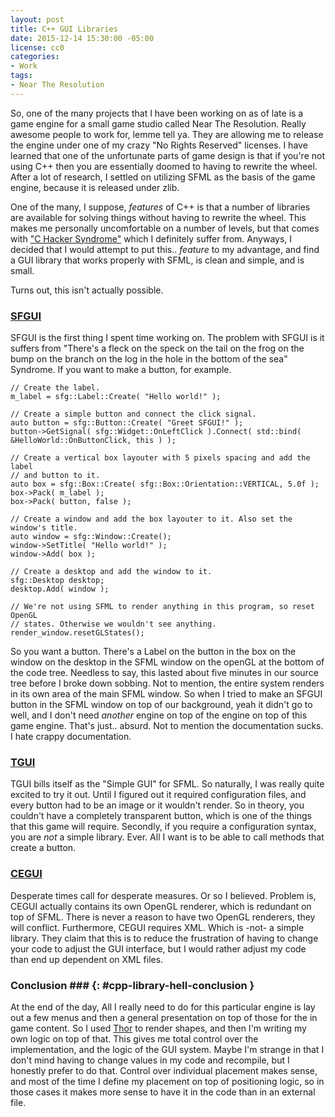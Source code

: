 ```yaml
---
layout: post
title: C++ GUI Libraries
date: 2015-12-14 15:30:00 -05:00
license: cc0
categories:
- Work
tags:
- Near The Resolution
---
```

So, one of the many projects that I have been working on as of late is a game
engine for a small game studio called Near The Resolution. Really awesome
people to work for, lemme tell ya. They are allowing me to release the engine
under one of my crazy "No Rights Reserved" licenses. I have learned that one
of the unfortunate parts of game design is that if you're not using C++ then
you are essentially doomed to having to rewrite the wheel. After a lot of
research, I settled on utilizing SFML as the basis of the game engine, because
it is released under zlib.

One of the many, I suppose, _features_ of C++ is that a number of libraries are
available for solving things without having to rewrite the wheel. This makes me
personally uncomfortable on a number of levels, but that comes with
["C Hacker Syndrome"][1] which I definitely suffer from. Anyways, I decided
that I would attempt to put this.. _feature_ to my advantage, and find a GUI
library that works properly with SFML, is clean and simple, and is small.

Turns out, this isn't actually possible.

### [SFGUI][2] ###
SFGUI is the first thing I spent time working on. The problem with SFGUI is it
suffers from "There's a fleck on the speck on the tail on the frog on the bump
on the branch on the log in the hole in the bottom of the sea" Syndrome. If you
want to make a button, for example.

    // Create the label.
	m_label = sfg::Label::Create( "Hello world!" );

	// Create a simple button and connect the click signal.
	auto button = sfg::Button::Create( "Greet SFGUI!" );
	button->GetSignal( sfg::Widget::OnLeftClick ).Connect( std::bind( &HelloWorld::OnButtonClick, this ) );

	// Create a vertical box layouter with 5 pixels spacing and add the label
	// and button to it.
	auto box = sfg::Box::Create( sfg::Box::Orientation::VERTICAL, 5.0f );
	box->Pack( m_label );
	box->Pack( button, false );

	// Create a window and add the box layouter to it. Also set the window's title.
	auto window = sfg::Window::Create();
	window->SetTitle( "Hello world!" );
	window->Add( box );

	// Create a desktop and add the window to it.
	sfg::Desktop desktop;
	desktop.Add( window );

	// We're not using SFML to render anything in this program, so reset OpenGL
	// states. Otherwise we wouldn't see anything.
	render_window.resetGLStates();

So you want a button. There's a Label on the button in the box on the window
on the desktop in the SFML window on the openGL at the bottom of the code tree.
Needless to say, this lasted about five minutes in our source tree before I
broke down sobbing. Not to mention, the entire system renders in its own area
of the main SFML window. So when I tried to make an SFGUI button in the SFML
window on top of our background, yeah it didn't go to well, and I don't need
_another_ engine on top of the engine on top of this game engine. That's just..
absurd. Not to mention the documentation sucks. I hate crappy documentation.

### [TGUI][3] ###
TGUI bills itself as the "Simple GUI" for SFML. So naturally, I was really
quite excited to try it out. Until I figured out it required configuration
files, and every button had to be an image or it wouldn't render. So in theory,
you couldn't have a completely transparent button, which is one of the things
that this game will require. Secondly, if you require a configuration syntax,
you are _not_ a simple library. Ever. All I want is to be able to call methods
that create a button.

### [CEGUI][4] ###
Desperate times call for desperate measures. Or so I believed. Problem is,
CEGUI actually contains its own OpenGL renderer, which is redundant on top of
SFML. There is never a reason to have two OpenGL renderers, they will conflict.
Furthermore, CEGUI requires XML. Which is -not- a simple library. They claim
that this is to reduce the frustration of having to change your code to adjust
the GUI interface, but I would rather adjust my code than end up dependent on
XML files.

### Conclusion ### {: #cpp-library-hell-conclusion }
At the end of the day, All I really need to do for this particular engine is
lay out a few menus and then a general presentation on top of those for the
in game content. So I used [Thor][5] to render shapes, and then I'm writing my
own logic on top of that. This gives me total control over the implementation,
and the logic of the GUI system. Maybe I'm strange in that I don't mind having
to change values in my code and recompile, but I honestly prefer to do that.
Control over individual placement makes sense, and most of the time I define
my placement on top of positioning logic, so in those cases it makes more sense
to have it in the code than in an external file.

[1]: https://warp.povusers.org/OpenLetters/ResponseToTorvalds.html
[2]: https://sfgui.sfml-dev.de
[3]: https://tgui.eu
[4]: https://cegui.org.uk
[5]: https://www.bromeon.ch/libraries/thor/
